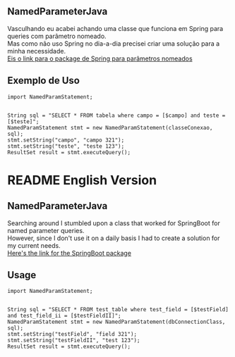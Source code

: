 ## NamedParameterJava
Vasculhando eu acabei achando uma classe que funciona em Spring para queries com parâmetro nomeado.  
Mas como não uso Spring no dia-a-dia precisei criar uma solução para a minha necessidade.  
[Eis o link para o package de Spring para parâmetros nomeados](https://docs.spring.io/spring-framework/docs/current/javadoc-api/org/springframework/jdbc/core/namedparam/NamedParameterJdbcTemplate.html)

## Exemplo de Uso
```
import NamedParamStatement;


String sql = "SELECT * FROM tabela where campo = [$campo] and teste = [$teste]";
NamedParamStatement stmt = new NamedParamStatement(classeConexao, sql);
stmt.setString("campo", "campo 321");
stmt.setString("teste", "teste 123");
ResultSet result = stmt.executeQuery();
```

# README English Version
## NamedParameterJava
Searching around I stumbled upon a class that worked for SpringBoot for named parameter queries.  
However, since I don't use it on a daily basis I had to create a solution for my current needs.  
[Here's the link for the SpringBoot package](https://docs.spring.io/spring-framework/docs/current/javadoc-api/org/springframework/jdbc/core/namedparam/NamedParameterJdbcTemplate.html)

## Usage
```
import NamedParamStatement;


String sql = "SELECT * FROM test_table where test_field = [$testField] and test_field_ii = [$testFieldII]";
NamedParamStatement stmt = new NamedParamStatement(dbConnectionClass, sql);
stmt.setString("testField", "field 321");
stmt.setString("testFieldII", "test 123");
ResultSet result = stmt.executeQuery();
```
